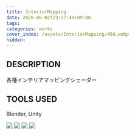 ```yaml
---
title: InteriorMapping
date: 2020-06-02T23:57:49+09:00
tags: 
categories: works
cover_index: /assets/InteriorMapping/450.webp
hidden: 
---
```


## DESCRIPTION
各種インテリアマッピングシェーダー

## TOOLS USED
Blender, Unity

![](/assets/InteriorMapping/01.webp)
![](/assets/InteriorMapping/02.webp)
![](/assets/InteriorMapping/03.webp)
![](/assets/InteriorMapping/04.webp)